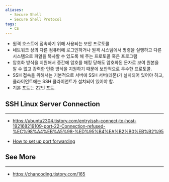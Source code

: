 ```yaml
---
aliases:
  - Secure Shell
  - Secure Shell Protocol
tags:
  - CS
---
```


- 원격 호스트에 접속하기 위해 사용되는 보안 프로토콜
- 네트워크 상의 다른 컴퓨터에 로그인하거나 원격 시스템에서 명령을 실행하고 다른 시스템으로 파일을 복사할 수 있도록 해 주는 프로토콜 혹은 프로그램
- 암호화 방식을 지원해서 중간에 암호를 해킹 당해도 암호화된 문자로 보여 원본을 알 수 없고 강력한 인증 방식을 지원하기 때문에 보안적으로 우수한 프로토콜.
- SSH 접속을 위해서는 기본적으로 서버에 SSH 서버(데몬)가 설치되어 있어야 하고, 클라이언트에는 SSH 클라이언트가 설치되어 있어야 함.
- 기본 포트는 22번 포트.
  

## SSH Linux Server Connection
---
- https://ubuntu2304.tistory.com/entry/ssh-connect-to-host-192168219109-port-22-Connection-refused-%EC%98%A4%EB%A5%98-%ED%95%B4%EA%B2%B0%EB%B2%95


- [How to set up port forwarding](https://www.lifewire.com/how-to-port-forward-4163829)


## See More
---
- https://chancoding.tistory.com/165

